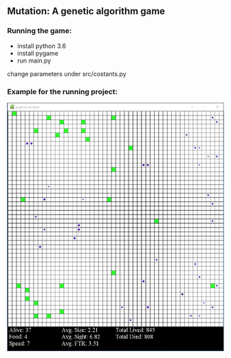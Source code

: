 ## Mutation: A genetic algorithm game

### Running the game:
- install python 3.6
- install pygame
- run main.py

change parameters under src/costants.py

### Example for the running project:
![Evolution Demo](./game_demo.gif)
